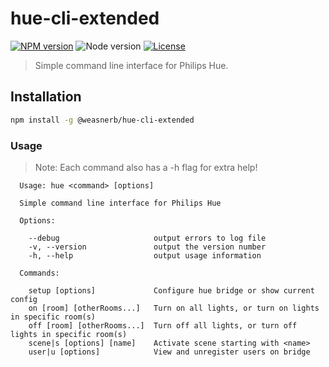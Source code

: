 # hue-cli-extended

[![NPM version](https://img.shields.io/npm/v/@weasnerb/hue-cli-extended.svg)](https://www.npmjs.com/package/@weasnerb/hue-cli-extended)
![Node version](https://img.shields.io/badge/node-%3E%3D5.0.0-brightgreen.svg)
[![License](https://img.shields.io/badge/license-MIT-blue.svg)](LICENSE)

> Simple command line interface for Philips Hue.

## Installation

```bash
npm install -g @weasnerb/hue-cli-extended
```

### Usage

> Note: Each command also has a -h flag for extra help!

```text
  Usage: hue <command> [options]

  Simple command line interface for Philips Hue

  Options:

    --debug                     output errors to log file
    -v, --version               output the version number
    -h, --help                  output usage information

  Commands:

    setup [options]             Configure hue bridge or show current config
    on [room] [otherRooms...]   Turn on all lights, or turn on lights in specific room(s)
    off [room] [otherRooms...]  Turn off all lights, or turn off lights in specific room(s)
    scene|s [options] [name]    Activate scene starting with <name>
    user|u [options]            View and unregister users on bridge
```
